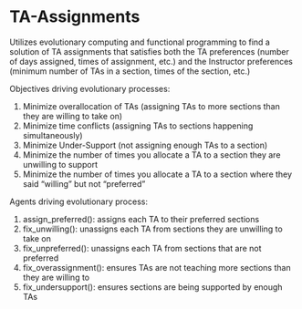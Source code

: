 # TA-Assignments
Utilizes evolutionary computing and functional programming to find a solution of TA assignments that satisfies both the TA preferences (number of days assigned, times of assignment, etc.) and the Instructor preferences (minimum number of TAs in a section, times of the section, etc.)

Objectives driving evolutionary processes:
1) Minimize overallocation of TAs (assigning TAs to more sections than they are willing to take on)
2) Minimize time conflicts (assigning TAs to sections happening simultaneously)
3) Minimize Under-Support (not assigning enough TAs to a section)
4) Minimize the number of times you allocate a TA to a section they are unwilling to support 
5) Minimize the number of times you allocate a TA to a section where they said “willing” but not “preferred”

Agents driving evolutionary process:
1) assign_preferred(): assigns each TA to their preferred sections
2) fix_unwilling(): unassigns each TA from sections they are unwilling to take on
3) fix_unpreferred(): unassigns each TA from sections that are not preferred
4) fix_overassignment(): ensures TAs are not teaching more sections than they are willing to
5) fix_undersupport(): ensures sections are being supported by enough TAs

